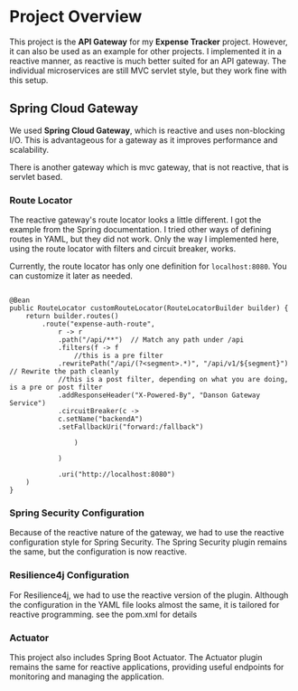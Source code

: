 # Project Overview

This project is the **API Gateway** for my **Expense Tracker** project. However, it can also be used as an example for other projects. I implemented it in a reactive manner, as reactive is much better suited for an API gateway. The individual microservices are still MVC servlet style, but they work fine with this setup.

## Spring Cloud Gateway

We used **Spring Cloud Gateway**, which is reactive and uses non-blocking I/O. This is advantageous for a gateway as it improves performance and scalability.

There is another gateway which is mvc gateway, that is not reactive, that is servlet based.

### Route Locator

The reactive gateway's route locator looks a little different. I got the example from the Spring documentation. I tried other ways of defining routes in YAML, but they did not work. Only the way I implemented here, using the route locator with filters and circuit breaker, works.

Currently, the route locator has only one definition for `localhost:8080`. You can customize it later as needed.

```

@Bean
public RouteLocator customRouteLocator(RouteLocatorBuilder builder) {
    return builder.routes()
		.route("expense-auth-route",
			r -> r
			.path("/api/**")  // Match any path under /api
			.filters(f -> f
				//this is a pre filter
			.rewritePath("/api/(?<segment>.*)", "/api/v1/${segment}")  // Rewrite the path cleanly
			//this is a post filter, depending on what you are doing, is a pre or post filter
			.addResponseHeader("X-Powered-By", "Danson Gateway Service")
			.circuitBreaker(c ->
			c.setName("backendA")
			.setFallbackUri("forward:/fallback")

				)

			)

			.uri("http://localhost:8080")
	)
}
```

### Spring Security Configuration
Because of the reactive nature of the gateway, we had to use the reactive configuration style for Spring Security. The Spring Security plugin remains the same, but the configuration is now reactive.

### Resilience4j Configuration
For Resilience4j, we had to use the reactive version of the plugin. Although the configuration in the YAML file looks almost the same, it is tailored for reactive programming.
see the pom.xml for details


### Actuator
This project also includes Spring Boot Actuator. The Actuator plugin remains the same for reactive applications, providing useful endpoints for monitoring and managing the application.